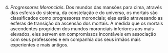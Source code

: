 ﻿4. <I>Progressores Moronciais</I>. Dos mundos das mansões para cima, através das esferas do sistema, da constelação e do universo, os mortais são classificados como progressores moronciais; eles estão atravesando as esferas de transição da ascensão dos mortais. À medida que os mortais ascendentes progridem dos mundos moronciais inferiores aos mais elevados, eles servem em compromissos incontáveis em associação com seus professores e em companhia dos seus irmãos mais experientes e mais antigos.